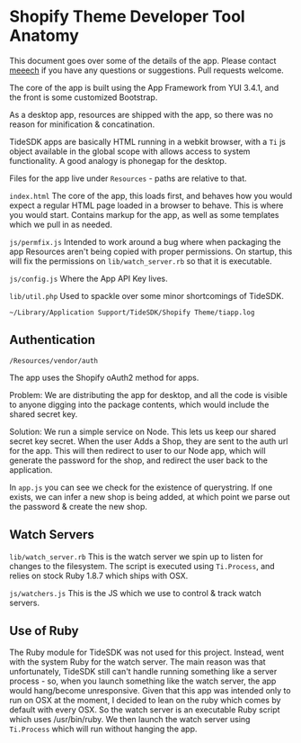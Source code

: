 Shopify Theme Developer Tool Anatomy
====================================

This document goes over some of the details of the app. Please contact [meeech](https://github.com/meeech) if you have any questions or suggestions. Pull requests welcome.

The core of the app is built using the App Framework from YUI 3.4.1, and the front is some customized Bootstrap.

As a desktop app, resources are shipped with the app, so there was no reason for minification & concatination.

TideSDK apps are basically HTML running in a webkit browser, with a `Ti` js object available in the global scope with allows access to system functionality. A good analogy is phonegap for the desktop.

Files for the app live under `Resources` - paths are relative to that.

`index.html` The core of the app, this loads first, and behaves how you would expect a regular HTML page loaded in a browser to behave. This is where you would start. Contains markup for the app, as well as some templates which we pull in as needed.

`js/permfix.js` Intended to work around a bug where when packaging the app Resources aren't being copied with proper permissions. On startup, this will fix the permissions on `lib/watch_server.rb` so that it is executable.

`js/config.js` Where the App API Key lives.

`lib/util.php` Used to spackle over some minor shortcomings of TideSDK.

`~/Library/Application Support/TideSDK/Shopify Theme/tiapp.log`

Authentication
--------------

`/Resources/vendor/auth`

The app uses the Shopify oAuth2 method for apps.

Problem: We are distributing the app for desktop, and all the code is visible to anyone digging into the package contents, which would include the shared secret key.

Solution: We run a simple service on Node. This lets us keep our shared secret key secret. When the user Adds a Shop, they are sent to the auth url for the app. This will then redirect to user to our Node app, which will generate the password for the shop, and redirect the user back to the application.

In `app.js` you can see we check for the existence of querystring. If one exists, we can infer a new shop is being added, at which point we parse out the password & create the new shop.

Watch Servers
-------------

`lib/watch_server.rb` This is the watch server we spin up to listen for changes to the filesystem. The script is executed using `Ti.Process`, and relies on stock Ruby 1.8.7 which ships with OSX.

`js/watchers.js` This is the JS which we use to control & track watch servers.

Use of Ruby
-----------

The Ruby module for TideSDK was not used for this project. Instead, went with the system Ruby for the watch server. The main reason was that unfortunately, TideSDK still can't handle running something like a server process - so, when you launch something like the watch server, the app would hang/become unresponsive.
Given that this app was intended only to run on OSX at the moment, I decided to lean on the ruby which comes by default with every OSX. So the watch server is an executable Ruby script which uses /usr/bin/ruby. We then launch the watch server using `Ti.Process` which will run without hanging the app.

